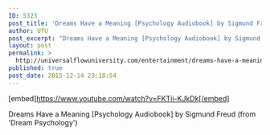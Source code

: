 ```yaml
---
ID: 5323
post_title: 'Dreams Have a Meaning [Psychology Audiobook] by Sigmund Freud'
author: UfU
post_excerpt: "Dreams Have a Meaning [Psychology Audiobook] by Sigmund Freud (from 'Dream Psychology')"
layout: post
permalink: >
  http://universalflowuniversity.com/entertainment/dreams-have-a-meaning-psychology-audiobook-by-sigmund-freud/
published: true
post_date: 2015-12-14 23:18:54
---
```

[embed]https://www.youtube.com/watch?v=FKTii-KJkDk[/embed]<br>
<p>Dreams Have a Meaning [Psychology Audiobook] by Sigmund Freud (from 'Dream Psychology')</p>